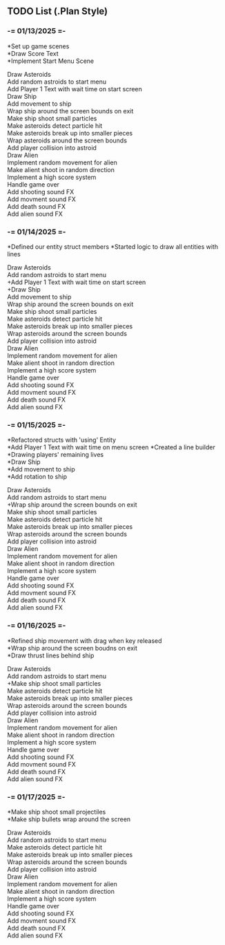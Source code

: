 ## TODO List (.Plan Style)

### -= 01/13/2025 =-
*Set up game scenes  
*Draw Score Text  
*Implement Start Menu Scene  

Draw Asteroids  
Add random astroids to start menu  
Add Player 1 Text with wait time on start screen  
Draw Ship  
Add movement to ship  
Wrap ship around the screen bounds on exit  
Make ship shoot small particles  
Make asteroids detect particle hit  
Make asteroids break up into smaller pieces  
Wrap asteroids around the screen bounds  
Add player collision into astroid  
Draw Alien  
Implement random movement for alien  
Make alient shoot in random direction  
Implement a high score system  
Handle game over  
Add shooting sound FX  
Add movment sound FX  
Add death sound FX  
Add alien sound FX  

### -= 01/14/2025 =-

*Defined our entity struct members
*Started logic to draw all entities with lines

Draw Asteroids  
Add random astroids to start menu  
+Add Player 1 Text with wait time on start screen  
+Draw Ship  
Add movement to ship  
Wrap ship around the screen bounds on exit  
Make ship shoot small particles  
Make asteroids detect particle hit  
Make asteroids break up into smaller pieces  
Wrap asteroids around the screen bounds  
Add player collision into astroid  
Draw Alien  
Implement random movement for alien  
Make alient shoot in random direction  
Implement a high score system  
Handle game over  
Add shooting sound FX  
Add movment sound FX  
Add death sound FX  
Add alien sound FX  

### -= 01/15/2025 =-

*Refactored structs with 'using' Entity  
*Add Player 1 Text with wait time on menu screen 
*Created a line builder  
*Drawing players' remaining lives  
*Draw Ship  
*Add movement to ship  
*Add rotation to ship  

Draw Asteroids  
Add random astroids to start menu  
+Wrap ship around the screen bounds on exit  
Make ship shoot small particles  
Make asteroids detect particle hit  
Make asteroids break up into smaller pieces  
Wrap asteroids around the screen bounds  
Add player collision into astroid  
Draw Alien  
Implement random movement for alien  
Make alient shoot in random direction  
Implement a high score system  
Handle game over  
Add shooting sound FX  
Add movment sound FX  
Add death sound FX  
Add alien sound FX  

### -= 01/16/2025 =-

*Refined ship movement with drag when key released  
*Wrap ship around the screen boudns on exit  
*Draw thrust lines behind ship  

Draw Asteroids  
Add random astroids to start menu  
+Make ship shoot small particles  
Make asteroids detect particle hit  
Make asteroids break up into smaller pieces  
Wrap asteroids around the screen bounds  
Add player collision into astroid  
Draw Alien  
Implement random movement for alien  
Make alient shoot in random direction  
Implement a high score system  
Handle game over  
Add shooting sound FX  
Add movment sound FX  
Add death sound FX  
Add alien sound FX  

### -= 01/17/2025 =-

*Make ship shoot small projectiles  
*Make ship bullets wrap around the screen  

Draw Asteroids  
Add random astroids to start menu  
Make asteroids detect particle hit  
Make asteroids break up into smaller pieces  
Wrap asteroids around the screen bounds  
Add player collision into astroid  
Draw Alien  
Implement random movement for alien  
Make alient shoot in random direction  
Implement a high score system  
Handle game over  
Add shooting sound FX  
Add movment sound FX  
Add death sound FX  
Add alien sound FX  


